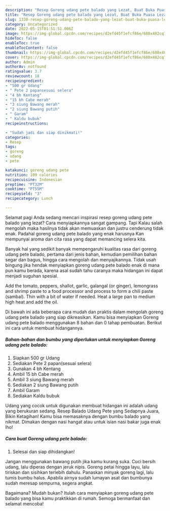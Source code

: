 ```yaml
---
description: "Resep Goreng udang pete balado yang Lezat, Buat Buka Puasa Lezat"
title: "Resep Goreng udang pete balado yang Lezat, Buat Buka Puasa Lezat"
slug: 1338-resep-goreng-udang-pete-balado-yang-lezat-buat-buka-puasa-lezat
category: Uncategorized
date: 2022-05-15T01:51:51.006Z
image: https://img-global.cpcdn.com/recipes/d2efd45f1efcf86e/680x482cq70/goreng-udang-pete-balado-foto-resep-utama.jpg
hideToc: false
enableToc: true
enableTocContent: false
thumbnail: https://img-global.cpcdn.com/recipes/d2efd45f1efcf86e/680x482cq70/goreng-udang-pete-balado-foto-resep-utama.jpg
cover: https://img-global.cpcdn.com/recipes/d2efd45f1efcf86e/680x482cq70/goreng-udang-pete-balado-foto-resep-utama.jpg
author: Admin
authorAv: notfound
ratingvalue: 3.7
reviewcount: 18
recipeingredient:
- "500 gr Udang"
- " Pete 2 papansesuai selera"
- "4 bh Kentang"
- "15 bh Cabe merah"
- "3 siung Bawang merah"
- "2 siung Bawang putih"
- " Garam"
- " Kaldu bubuk"
recipeinstructions:

- "Sudah jadi dan siap dinikmati!"
categories:
- Resep
tags:
- goreng
- udang
- pete

katakunci: goreng udang pete 
nutrition: 109 calories
recipecuisine: Indonesian
preptime: "PT32M"
cooktime: "PT55M"
recipeyield: "3"
recipecategory: Lunch

---
```



Selamat pagi Anda sedang mencari inspirasi resep goreng udang pete balado yang lezat? Cara menyiapkannya sangat gampang. Tapi Kalau salah mengolah maka hasilnya tidak akan memuaskan dan justru cenderung tidak enak. Padahal goreng udang pete balado yang enak harusnya Kan mempunyai aroma dan cita rasa yang dapat memancing selera kita.


Banyak hal yang sedikit banyak mempengaruhi kualitas rasa dari goreng udang pete balado, pertama dari jenis bahan, kemudian pemilihan bahan segar dan bagus, hingga cara mengolah dan menyajikannya. Tidak usah bingung jika hendak menyiapkan goreng udang pete balado enak di mana pun kamu berada, karena asal sudah tahu caranya maka hidangan ini dapat menjadi suguhan spesial.

Add the tomato, peppers, shallot, garlic, galangal (or ginger), lemongrass and shrimp paste to a food processor and process to form a chili paste (sambal). Thin with a bit of water if needed. Heat a large pan to medium high heat and add the oil.


Di bawah ini ada beberapa cara mudah dan praktis dalam mengolah goreng udang pete balado yang siap dikreasikan. Kamu bisa menyiapkan Goreng udang pete balado menggunakan 8 bahan dan 0 tahap pembuatan. Berikut ini cara untuk membuat hidangannya.

<!--inarticleads1-->

##### Bahan-bahan dan bumbu yang diperlukan untuk menyiapkan Goreng udang pete balado:

1. Siapkan 500 gr Udang
1. Sediakan  Pete 2 papan(sesuai selera)
1. Gunakan 4 bh Kentang
1. Ambil 15 bh Cabe merah
1. Ambil 3 siung Bawang merah
1. Sediakan 2 siung Bawang putih
1. Ambil  Garam
1. Sediakan  Kaldu bubuk


Udang yang cocok untuk digunakan membuat hidangan ini adalah udang yang berukuran sedang. Resep Balado Udang Pete yang Sedapnya Juara, Bikin Ketagihan! Kamu bisa memasaknya dengan bumbu balado yang nikmat. Dimakan dengan nasi hangat atau untuk isian nasi bakar juga enak lho! 

<!--inarticleads2-->

##### Cara buat Goreng udang pete balado:


1. Selesai dan siap dihidangkan!

Jangan menggunakan bawang putih jika kamu kurang suka. Cuci bersih udang, lalu diperas dengan jeruk nipis. Goreng petai hingga layu, lalu tiriskan dan sisihkan terlebih dahulu. Panaskan minyak goreng lagi, lalu tumis bumbu halus. Apabila airnya sudah lumayan asat dan bumbunya sudah meresap sempurna, segera angkat. 

Bagaimana? Mudah bukan? Itulah cara menyiapkan goreng udang pete balado yang bisa kamu praktikkan di rumah. Semoga bermanfaat dan selamat mencoba!
